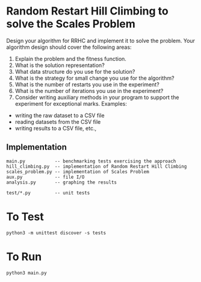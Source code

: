 # Random Restart Hill Climbing to solve the Scales Problem

Design your algorithm for RRHC and implement it to solve the problem. Your algorithm design should cover the following areas:
1. Explain the problem and the fitness function.
1. What is the solution representation?
1. What data structure do you use for the solution?
1. What is the strategy for small change you use for the algorithm?
1. What is the number of restarts you use in the experiment?
1. What is the number of iterations you use in the experiment?
1. Consider writing auxiliary methods in your program to support the experiment for exceptional marks. Examples:
- writing the raw dataset to a CSV file
- reading datasets from the CSV file
- writing results to a CSV file, etc.,

## Implementation

```
main.py           -- benchmarking tests exercising the approach
hill_climbing.py  -- implementation of Random Restart Hill Climbing
scales_problem.py -- implementation of Scales Problem
aux.py            -- file I/O
analysis.py       -- graphing the results

test/*.py         -- unit tests
```

# To Test
```
python3 -m unittest discover -s tests
```

# To Run
```
python3 main.py
```